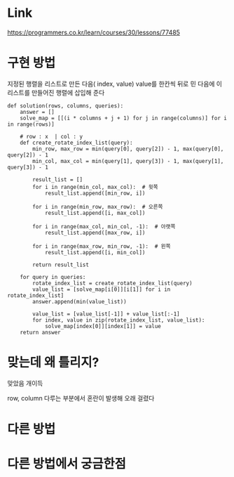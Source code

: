 # Link
https://programmers.co.kr/learn/courses/30/lessons/77485

# 구현 방법
지정된 행렬을 리스트로 만든 다음( index, value)
value를 한칸씩 뒤로 민 다음에 이 리스트를 만들어진 행렬에 삽입해 준다

    def solution(rows, columns, queries):
        answer = []
        solve_map = [[(i * columns + j + 1) for j in range(columns)] for i in range(rows)]
    
        # row : x  | col : y
        def create_rotate_index_list(query):
            min_row, max_row = min(query[0], query[2]) - 1, max(query[0], query[2]) - 1
            min_col, max_col = min(query[1], query[3]) - 1, max(query[1], query[3]) - 1
    
            result_list = []
            for i in range(min_col, max_col):  # 윗쪽
                result_list.append([min_row, i])
    
            for i in range(min_row, max_row):  # 오른쪽
                result_list.append([i, max_col])
    
            for i in range(max_col, min_col, -1):  # 아랫쪽
                result_list.append([max_row, i])
    
            for i in range(max_row, min_row, -1):  # 왼쪽
                result_list.append([i, min_col])
    
            return result_list
    
        for query in queries:
            rotate_index_list = create_rotate_index_list(query)
            value_list = [solve_map[i[0]][i[1]] for i in rotate_index_list]
            answer.append(min(value_list))
    
            value_list = [value_list[-1]] + value_list[:-1]
            for index, value in zip(rotate_index_list, value_list):
                solve_map[index[0]][index[1]] = value
        return answer



# 맞는데 왜 틀리지?
맞았음 개이득

row, column 다루는 부분에서 혼란이 발생해 오래 걸렸다

# 다른 방법


# 다른 방법에서 궁금한점